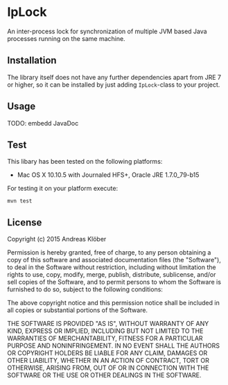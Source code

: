 # IpLock

An inter-process lock for synchronization of multiple JVM based Java processes running on the same machine.

## Installation
The library itself does not have any further dependencies apart from JRE 7 or higher, so it can be installed by just
adding `IpLock`-class to your project.

## Usage
TODO: embedd JavaDoc

## Test
This libary has been tested on the following platforms:
- Mac OS X 10.10.5 with Journaled HFS+, Oracle JRE 1.7.0_79-b15

For testing it on your platform execute:
```
mvn test
```

## License

Copyright (c) 2015 Andreas Klöber

Permission is hereby granted, free of charge, to any person obtaining a copy
of this software and associated documentation files (the "Software"), to deal
in the Software without restriction, including without limitation the rights
to use, copy, modify, merge, publish, distribute, sublicense, and/or sell
copies of the Software, and to permit persons to whom the Software is
furnished to do so, subject to the following conditions:

The above copyright notice and this permission notice shall be included in
all copies or substantial portions of the Software.

THE SOFTWARE IS PROVIDED "AS IS", WITHOUT WARRANTY OF ANY KIND, EXPRESS OR
IMPLIED, INCLUDING BUT NOT LIMITED TO THE WARRANTIES OF MERCHANTABILITY,
FITNESS FOR A PARTICULAR PURPOSE AND NONINFRINGEMENT. IN NO EVENT SHALL THE
AUTHORS OR COPYRIGHT HOLDERS BE LIABLE FOR ANY CLAIM, DAMAGES OR OTHER
LIABILITY, WHETHER IN AN ACTION OF CONTRACT, TORT OR OTHERWISE, ARISING FROM,
OUT OF OR IN CONNECTION WITH THE SOFTWARE OR THE USE OR OTHER DEALINGS IN
THE SOFTWARE.


